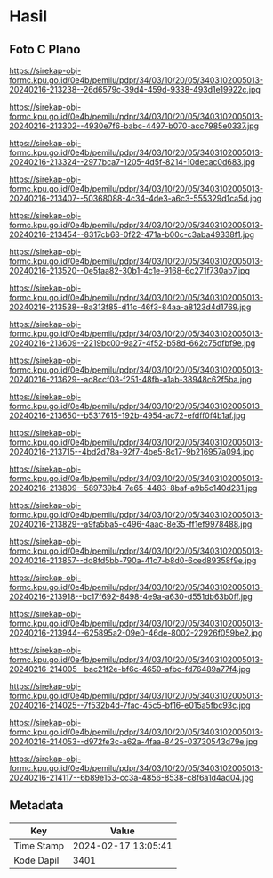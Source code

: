 # Hasil

## Foto C Plano

https://sirekap-obj-formc.kpu.go.id/0e4b/pemilu/pdpr/34/03/10/20/05/3403102005013-20240216-213238--26d6579c-39d4-459d-9338-493d1e19922c.jpg

https://sirekap-obj-formc.kpu.go.id/0e4b/pemilu/pdpr/34/03/10/20/05/3403102005013-20240216-213302--4930e7f6-babc-4497-b070-acc7985e0337.jpg

https://sirekap-obj-formc.kpu.go.id/0e4b/pemilu/pdpr/34/03/10/20/05/3403102005013-20240216-213324--2977bca7-1205-4d5f-8214-10decac0d683.jpg

https://sirekap-obj-formc.kpu.go.id/0e4b/pemilu/pdpr/34/03/10/20/05/3403102005013-20240216-213407--50368088-4c34-4de3-a6c3-555329d1ca5d.jpg

https://sirekap-obj-formc.kpu.go.id/0e4b/pemilu/pdpr/34/03/10/20/05/3403102005013-20240216-213454--8317cb68-0f22-471a-b00c-c3aba49338f1.jpg

https://sirekap-obj-formc.kpu.go.id/0e4b/pemilu/pdpr/34/03/10/20/05/3403102005013-20240216-213520--0e5faa82-30b1-4c1e-9168-6c271f730ab7.jpg

https://sirekap-obj-formc.kpu.go.id/0e4b/pemilu/pdpr/34/03/10/20/05/3403102005013-20240216-213538--8a313f85-d11c-46f3-84aa-a8123d4d1769.jpg

https://sirekap-obj-formc.kpu.go.id/0e4b/pemilu/pdpr/34/03/10/20/05/3403102005013-20240216-213609--2219bc00-9a27-4f52-b58d-662c75dfbf9e.jpg

https://sirekap-obj-formc.kpu.go.id/0e4b/pemilu/pdpr/34/03/10/20/05/3403102005013-20240216-213629--ad8ccf03-f251-48fb-a1ab-38948c62f5ba.jpg

https://sirekap-obj-formc.kpu.go.id/0e4b/pemilu/pdpr/34/03/10/20/05/3403102005013-20240216-213650--b5317615-192b-4954-ac72-efdff0f4b1af.jpg

https://sirekap-obj-formc.kpu.go.id/0e4b/pemilu/pdpr/34/03/10/20/05/3403102005013-20240216-213715--4bd2d78a-92f7-4be5-8c17-9b216957a094.jpg

https://sirekap-obj-formc.kpu.go.id/0e4b/pemilu/pdpr/34/03/10/20/05/3403102005013-20240216-213809--589739b4-7e65-4483-8baf-a9b5c140d231.jpg

https://sirekap-obj-formc.kpu.go.id/0e4b/pemilu/pdpr/34/03/10/20/05/3403102005013-20240216-213829--a9fa5ba5-c496-4aac-8e35-ff1ef9978488.jpg

https://sirekap-obj-formc.kpu.go.id/0e4b/pemilu/pdpr/34/03/10/20/05/3403102005013-20240216-213857--dd8fd5bb-790a-41c7-b8d0-6ced89358f9e.jpg

https://sirekap-obj-formc.kpu.go.id/0e4b/pemilu/pdpr/34/03/10/20/05/3403102005013-20240216-213918--bc17f692-8498-4e9a-a630-d551db63b0ff.jpg

https://sirekap-obj-formc.kpu.go.id/0e4b/pemilu/pdpr/34/03/10/20/05/3403102005013-20240216-213944--625895a2-09e0-46de-8002-22926f059be2.jpg

https://sirekap-obj-formc.kpu.go.id/0e4b/pemilu/pdpr/34/03/10/20/05/3403102005013-20240216-214005--bac21f2e-bf6c-4650-afbc-fd76489a77f4.jpg

https://sirekap-obj-formc.kpu.go.id/0e4b/pemilu/pdpr/34/03/10/20/05/3403102005013-20240216-214025--7f532b4d-7fac-45c5-bf16-e015a5fbc93c.jpg

https://sirekap-obj-formc.kpu.go.id/0e4b/pemilu/pdpr/34/03/10/20/05/3403102005013-20240216-214053--d972fe3c-a62a-4faa-8425-03730543d79e.jpg

https://sirekap-obj-formc.kpu.go.id/0e4b/pemilu/pdpr/34/03/10/20/05/3403102005013-20240216-214117--6b89e153-cc3a-4856-8538-c8f6a1d4ad04.jpg


## Metadata

| Key        | Value               |
| ---------- | ------------------- |
| Time Stamp | 2024-02-17 13:05:41 |
| Kode Dapil | 3401                |



